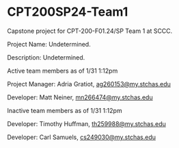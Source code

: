 # CPT200SP24-Team1
Capstone project for CPT-200-F01.24/SP Team 1 at SCCC.

Project Name: Undetermined.

Description: Undetermined.


Active team members as of 1/31 1:12pm

Project Manager: Adria Gratiot, ag260153@my.stchas.edu

Developer: Matt Neiner, mn266474@my.stchas.edu


Inactive team members as of 1/31 1:12pm

Developer: Timothy Huffman, th259988@my.stchas.edu

Developer: Carl Samuels, cs249030@my.stchas.edu
